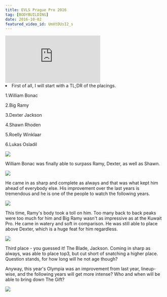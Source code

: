 ```yaml
---
title: EVLS Prague Pro 2016
tag: [BODYBUILDING]
date: 2016-10-02
featured_video_id: UmXtDUsI2_s
---
```


<iframe src="https://www.youtube.com/embed/UmXtDUsI2_s" frameborder="0" allowfullscreen></iframe>


<li>
First of all, I will start with a TL;DR of the placings.


<p>1.William Bonac</p>
<p>2.Big Ramy</p>
<p>3.Dexter Jackson</p>
<p>4.Shawn Rhoden</p>
<p>5.Roelly Winklaar</p>
<p>6.Lukas Osladil</p>
</li>

<img src="http://i.imgur.com/6FL0vAN.jpg">

William Bonac was finally able to surpass Ramy, Dexter, as well as Shawn.

<img src=" https://www.team-andro.com/coppermine/albums/userpics/68904/DSC_4956.jpg">

He came in as sharp and complete as always and that was what kept him ahead of everybody else. His improvement over the last years is tremendous and he is one of the people to watch the following years.

<img src="https://www.team-andro.com/coppermine/albums/userpics/68904/DSC_4838.jpg">

This time, Ramy's body took a toll on him. Too many back to back peaks were too much for him and Big Ramy wasn't as impressive as at the Kuwait Pro. He came in watery and soft in comparison. He was still able to place above Dexter, which is a huge feat for him regardless.

<img src="https://www.team-andro.com/coppermine/albums/userpics/68904/DSC_4830.jpg">

Third place - you guessed it! The Blade, Jackson. Coming in sharp as always, was able to place top3, but cut short of snatching a higher place. Question stands, for how long will he not age though?

Anyway, this year's Olympia was an improvement from last year, lineup-wise, and the following years will get more intense? Who and when will be able to bring down The Gift?

<img src="https://www.team-andro.com/coppermine/albums/userpics/68904/DSC_4950.jpg">
